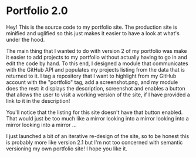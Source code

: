 # Portfolio 2.0

Hey! This is the source code to my portfolio site. The production site is minified and uglified so this just makes it easier to have a look at what's under the hood.

The main thing that I wanted to do with version 2 of my portfolio was make it easier to add projects
to my portfolio without actually having to go in and edit the code by hand. To this end, I designed
a module that communicates with the GitHub API and populates my projects listing from the data that
is returned to it. I tag a repository that I want to highlight from my GitHub account with the
"portfolio" tag, add a screenshot.png, and my module does the rest: it displays the description,
screenshot and enables a button that allows the user to visit a working version of the site, if
I have provided a link to it in the description!

You'll notice that the listing for this site doesn't have that button enabled. That would just be too
much like a mirror looking into a mirror looking into a mirror looking into a mirror ...

I just launched a bit of an iterative re-design of the site, so to be honest this is probably more like version 2.1 but I'm not too concerned with semantic versioning my own portfolio site! I hope you like it.
